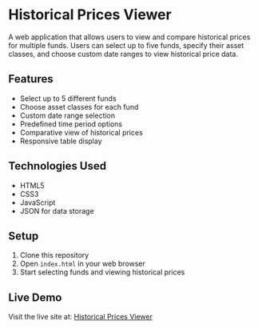 # Historical Prices Viewer

A web application that allows users to view and compare historical prices for multiple funds. Users can select up to five funds, specify their asset classes, and choose custom date ranges to view historical price data.

## Features

- Select up to 5 different funds
- Choose asset classes for each fund
- Custom date range selection
- Predefined time period options
- Comparative view of historical prices
- Responsive table display

## Technologies Used

- HTML5
- CSS3
- JavaScript
- JSON for data storage

## Setup

1. Clone this repository
2. Open `index.html` in your web browser
3. Start selecting funds and viewing historical prices

## Live Demo

Visit the live site at: [Historical Prices Viewer](https://insider5.github.io/historical-prices/) 
